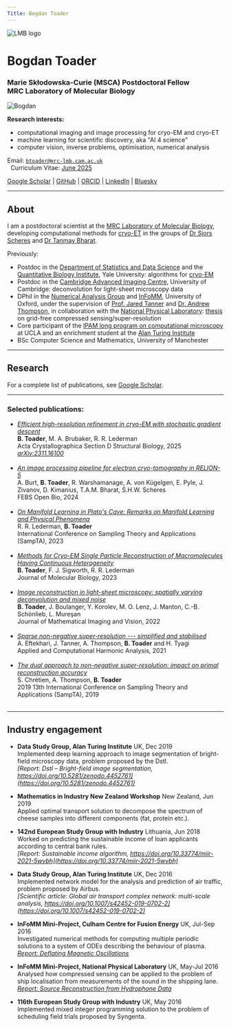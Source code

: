 ```yaml
---
Title: Bogdan Toader
---
```


<img src="/img/lmb-logo.png" id="lmb-logo" alt="LMB logo"/>

# Bogdan Toader

<!-- ### Postdoctoral Scientist, MRC Laboratory of Molecular Biology -->
### Marie Skłodowska-Curie (MSCA) Postdoctoral Fellow </br> MRC Laboratory of Molecular Biology

<img src="/img/me_cropped_2.jpg" id="my-photo" alt="Bogdan"/>

**Research interests:** 

* computational imaging and image processing for cryo-EM and cryo-ET
* machine learning for scientific discovery, aka "AI 4 science"
* computer vision, inverse problems, optimisation, numerical analysis

<i class="fa-solid fa-envelope"></i> Email: [`btoader@mrc-lmb.cam.ac.uk`](mailto:btoader@mrc-lmb.cam.ac.uk) </br>
<i class="fa-solid fa-file"></i>&nbsp; Curriculum Vitae: [June 2025](CV_BogdanToader_2025_06.pdf)

<i class="ai ai-google-scholar ai-x"></i>
[Google Scholar](https://scholar.google.co.uk/citations?user=X76IzDMAAAAJ&hl=en) |
<span style="color: #202328;"><i class="fa-brands fa-github fa-x"></i></span>
[GitHub](https://github.com/bogdantoader) |
<span style="color: #A6CE3A;"><i class="ai ai-orcid ai-x"></i></span>
[ORCID](https://orcid.org/0000-0001-5444-2179) |
<span style="color: #0B66C2;"><i class="fa-brands fa-linkedin"></i></span>
[LinkedIn](https://www.linkedin.com/in/bogdan-toader/) |
<span style="color: #0285FF;"><i class="fa-brands fa-bluesky"></i></span>
[Bluesky](https://bsky.app/profile/btoader.com)

---

## About 

I am a postdoctoral scientist at the [MRC Laboratory of Molecular Biology](https://www2.mrc-lmb.cam.ac.uk), developing computational methods for [cryo-ET](https://en.wikipedia.org/wiki/Cryogenic_electron_tomography) in the groups of [Dr Sjors Scheres](https://www2.mrc-lmb.cam.ac.uk/groups/scheres/) and [Dr Tanmay Bharat](https://www2.mrc-lmb.cam.ac.uk/groups/bharat/).

Previously:
  * Postdoc in the [Department of Statistics and Data Science](https://statistics.yale.edu)
and the [Quantitative Biology Institute](https://qbio.yale.edu), Yale University:
algorithms for [cryo-EM](https://en.wikipedia.org/wiki/Cryogenic_electron_microscopy)
  * Postdoc in the [Cambridge Advanced Imaging Centre](https://caic.bio.cam.ac.uk), University of Cambridge: deconvolution for light-sheet microscopy data
  * DPhil in the [Numerical Analysis Group](https://www.maths.ox.ac.uk/groups/numerical-analysis)
and
[InFoMM](https://www.maths.ox.ac.uk/study-here/postgraduate-study/industrially-focused-mathematical-modelling-epsrc-cdt),
University of Oxford, under the supervision of 
[Prof. Jared Tanner](https://people.maths.ox.ac.uk/tanner/) and 
[Dr. Andrew Thompson](https://people.maths.ox.ac.uk/thompson/),
in collaboration with the 
[National Physical Laboratory](http://www.npl.co.uk/):
[thesis](Bogdan_Toader_thesis.pdf) on grid-free compressed sensing/super-resolution
  * Core participant of the 
[IPAM long program on computational microscopy](http://www.ipam.ucla.edu/programs/long-programs/computational-microscopy/) at UCLA and an enrichment student at the 
[Alan Turing Institute](https://www.turing.ac.uk)
  * BSc Computer Science and Mathematics, University of Manchester

---

## Research 

For a complete list of publications, see [<i class="ai ai-google-scholar ai-x"></i> Google Scholar](https://scholar.google.co.uk/citations?user=X76IzDMAAAAJ&hl=en).

---

### Selected publications:

<!-- **TODO**:  -->
<!-- 1. add the journal pdfs to the repo and link directly to the papers here, and also add the DOI links separately) -->
<!-- 2. add a quick summary of each paper  -->
<!-- 3. add links to the code (GitHub), data (Zenodo), documentation if available -->
<!-- 4. add links to the slides and talks if available in the section below (maybe the talks section is then redundant?) -->
<!-- 5. add a representative image for each paper -->
 
<ul>

  <li>
    <a href="https://doi.org/10.1107/S205979832500511X"><i>
    Efficient high-resolution refinement in cryo-EM with stochastic gradient descent
    </i></a></br>
    <b>B. Toader</b>, M. A. Brubaker, R. R. Lederman </br>
    Acta Crystallographica Section D Structural Biology, 2025
    </br>
    <a href="https://arxiv.org/abs/2311.16100"><i>arXiv:2311.16100</i></a>
  </li></br>

  <li>
    <a href="https://doi.org/10.1002/2211-5463.13873"><i>
    An image processing pipeline for electron cryo-tomography in RELION-5
    </i></a></br>
    A. Burt, <b>B. Toader</b>, R. Warshamanage, A. von Kügelgen, E. Pyle, J. Zivanov, D. Kimanius, T.A.M. Bharat,  S.H.W. Scheres
    </br>
    FEBS Open Bio, 2024
  </li></br>

  <li>
    <a href="https://ieeexplore.ieee.org/document/10301403"><i>On Manifold Learning in Plato's Cave: Remarks on Manifold Learning and Physical Phenomena</i></a></br>
  R. R. Lederman, <b>B. Toader</b></br>
  International Conference on Sampling Theory and Applications (SampTA), 2023
  </li></br>

  <li>
    <a href="../papers/toader_conf.pdf"><i>Methods for Cryo-EM Single Particle Reconstruction of Macromolecules Having Continuous Heterogeneity</i></a></br>
  <b>B. Toader</b>, F. J. Sigworth, R. R. Lederman</br>
  Journal of Molecular Biology, 2023 
  </li></br>

  <li>
    <a href="../papers/Toader et al. - 2022 - Image Reconstruction in Light-Sheet Microscopy Sp.pdf"><i>Image reconstruction 
      in light-sheet microscopy: spatially varying deconvolution and mixed noise</i></a></br>
    <b>B. Toader</b>, J. Boulanger, Y. Korolev, M. O. Lenz, J. Manton, C.-B. Schönlieb, L. Mureşan</br>
    Journal of Mathematical Imaging and Vision, 2022
  </li></br>

  <li>
    <a href="../papers/Eftekhari et al. - 2021 - Sparse non-negative super-resolution — simplified .pdf"><i>Sparse non-negative super-resolution --- simplified and stabilised</i></a></br>
    A. Eftekhari, J. Tanner, A. Thompson, <b>B. Toader</b> and H. Tyagi</br>
    Applied and Computational Harmonic Analysis, 2021
  </li></br>

  <li>
    <a href="../papers/bt_sampta_dual_rec.pdf"><i>The dual approach to non-negative super-resolution: 
      impact on primal reconstruction accuracy</i></a></br>
    S. Chrétien, A. Thompson, <b>B. Toader</b></br>
    2019 13th International Conference on Sampling Theory and Applications (SampTA), 2019
  </li></br>
</ul>

---

## Industry engagement 

* **Data Study Group, Alan Turing Institute** UK, Dec 2019 <br>
  Implemented deep learning approach to image segmentation of bright-field microscopy data, problem proposed by the Dstl.<br>
  *[Report: Dstl – Bright-field image segmentation, https://doi.org/10.5281/zenodo.4452761](https://doi.org/10.5281/zenodo.4452761)*

* **Mathematics in Industry New Zealand Workshop** New Zealand, Jun 2019 <br>
  Applied optimal transport solution to decompose the spectrum of cheese samples into different components (fat, protein etc.).<br>

* **142nd European Study Group with Industry** Lithuania, Jun 2018 <br>
  Worked on predicting the sustainable income of loan applicants according to central bank rules. <br>
  *[Report: Sustainable income algorithm, https://doi.org/10.33774/miir-2021-5wvbh](https://doi.org/10.33774/miir-2021-5wvbh)*

* **Data Study Group, Alan Turing Institute** UK, Dec 2016 <br>
  Implemented network model for the analysis and prediction of air traffic, problem proposed by Airbus. <br>
  *[Scientific article: Global air transport complex network: multi-scale analysis, https://doi.org/10.1007/s42452-019-0702-2](https://doi.org/10.1007/s42452-019-0702-2)*

* **InFoMM Mini-Project, Culham Centre for Fusion Energy** UK, Jul-Sep 2016 <br>
  Investigated numerical methods for computing multiple periodic solutions to a system of ODEs describing the behaviour of plasma. <br>
  *[Report: Deflating Magnetic Oscillations](https://www.maths.ox.ac.uk/system/files/attachments/Toader%20CCFE%20MP2.pdf)*

* **InFoMM Mini-Project, National Physical Laboratory** UK, May-Jul 2016 <br>
  Analysed how compressed sensing can be applied to the problem of ship localisation from measurements of the sound in the shipping lane. <br>
  *[Report: Source Reconstruction from Hydrophone Data](https://www.maths.ox.ac.uk/system/files/attachments/Toader%20NPL%20MP1_0.pdf)*

* **116th European Study Group with Industry** UK, May 2016 <br>
  Implemented mixed integer programming solution to the problem of scheduling field trials proposed by Syngenta. <br>

